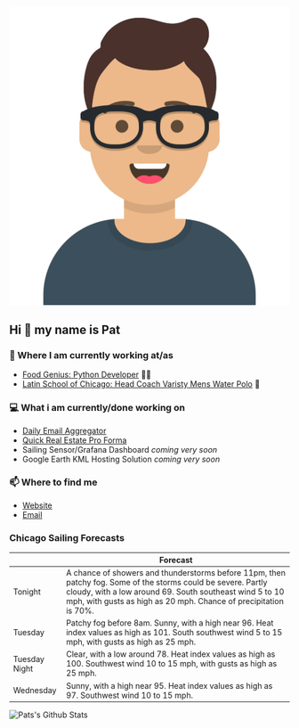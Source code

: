 [![Social banner for p-j-falconer](https://raw.githubusercontent.com/P-J-FALCONER/P-J-FALCONER/master/assets/avataaars.svg)](https://patfalconer.com/)
## Hi :wave: my name is Pat

### 💼 Where I am currently working at/as
- [Food Genius: Python Developer](https://getfoodgenius.com/) 🍔🐍
- [Latin School of Chicago: Head Coach Varisty Mens Water Polo](https://www.latinschool.org/) 🤽


### 💻 What i am currently/done working on
 - [Daily Email Aggregator](https://github.com/P-J-FALCONER/dott_daily_mail)
 - [Quick Real Estate Pro Forma](https://github.com/P-J-FALCONER/henry)
 - Sailing Sensor/Grafana Dashboard *coming very soon*
 - Google Earth KML Hosting Solution *coming very soon*

### 📫 Where to find me
 - [Website](https://patfalconer.com/)
 - [Email](mailto:patrick.j.falconer@gmail.com)


### Chicago Sailing Forecasts
|   | Forecast  |
|---|---|
| Tonight | A chance of showers and thunderstorms before 11pm, then patchy fog. Some of the storms could be severe. Partly cloudy, with a low around 69. South southeast wind 5 to 10 mph, with gusts as high as 20 mph. Chance of precipitation is 70%. |
| Tuesday | Patchy fog before 8am. Sunny, with a high near 96. Heat index values as high as 101. South southwest wind 5 to 15 mph, with gusts as high as 25 mph. |
| Tuesday Night | Clear, with a low around 78. Heat index values as high as 100. Southwest wind 10 to 15 mph, with gusts as high as 25 mph. |
| Wednesday | Sunny, with a high near 95. Heat index values as high as 97. Southwest wind 10 to 15 mph. |

![Pats's Github Stats](https://github-readme-stats.vercel.app/api?username=p-j-falconer&show_icons=true&theme=radical)
